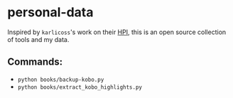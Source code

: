 # personal-data

Inspired by `karlicoss`'s work on their [HPI](https://github.com/karlicoss/HPI), this is an open source collection of tools and my data.

## Commands:

- `python books/backup-kobo.py`
- `python books/extract_kobo_highlights.py`
